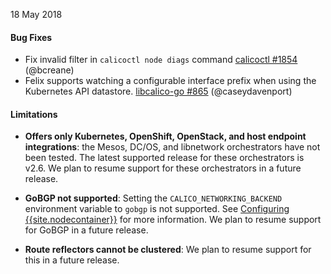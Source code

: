 18 May 2018

#### Bug Fixes

 - Fix invalid filter in `calicoctl node diags` command [calicoctl #1854](https://github.com/projectcalico/calicoctl/pull/1854) (@bcreane)
 - Felix supports watching a configurable interface prefix when using the Kubernetes API datastore. [libcalico-go #865](https://github.com/projectcalico/libcalico-go/pull/865) (@caseydavenport)

#### Limitations

- **Offers only Kubernetes, OpenShift, OpenStack, and host endpoint integrations**: the
Mesos, DC/OS, and libnetwork orchestrators have not been tested. The latest supported release
for these orchestrators is v2.6. We plan to resume support for these orchestrators in a future release.

- **GoBGP not supported**: Setting the `CALICO_NETWORKING_BACKEND` environment
variable to `gobgp` is not supported. See [Configuring {{site.nodecontainer}}](https://docs.projectcalico.org/v3.1/reference/node/configuration)
for more information. We plan to resume support for GoBGP in a future release.

- **Route reflectors cannot be clustered**: We plan to resume support for
this in a future release.
